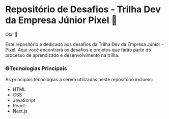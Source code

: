 # Repositório de Desafios - Trilha Dev da Empresa Júnior Pixel 💜

Olá! 👋 

Este repositório é dedicado aos desafios da Trilha Dev da Empresa Júnior - Pixel. 
Aqui você encontrará os desafios e projetos que farão parte do processo de aprendizado e desenvolvimento na trilha.



### 🌐Tecnologias Principais
As principais tecnologias a serem utilizadas neste repositório incluem:

- HTML
- CSS
- JavaScript
- React
- Next.js
